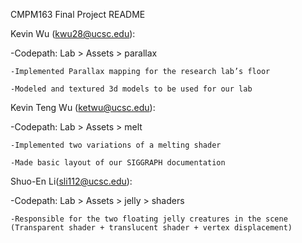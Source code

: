 CMPM163 Final Project README


Kevin Wu (kwu28@ucsc.edu):

  -Codepath: Lab > Assets > parallax

    -Implemented Parallax mapping for the research lab’s floor

    -Modeled and textured 3d models to be used for our lab

Kevin Teng Wu (ketwu@ucsc.edu):

  -Codepath: Lab > Assets > melt
  
    -Implemented two variations of a melting shader
    
    -Made basic layout of our SIGGRAPH documentation

Shuo-En Li(sli112@ucsc.edu):

  -Codepath: Lab > Assets > jelly > shaders
  
    -Responsible for the two floating jelly creatures in the scene (Transparent shader + translucent shader + vertex displacement) 

